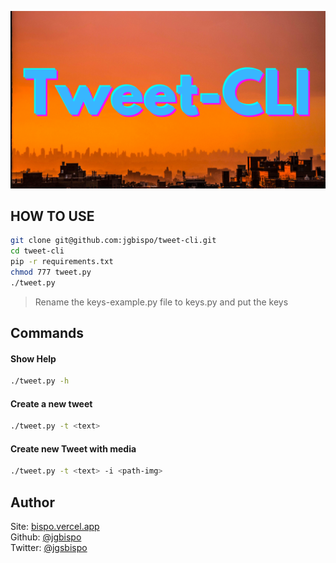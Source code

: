 ![image](./Tweet-CLI.png)

## HOW TO USE
```sh
git clone git@github.com:jgbispo/tweet-cli.git
cd tweet-cli
pip -r requirements.txt
chmod 777 tweet.py
./tweet.py
```
> Rename the keys-example.py file to keys.py and put the keys 

## Commands

#### Show Help
```sh
./tweet.py -h
```

#### Create a new tweet
```sh
./tweet.py -t <text> 
```

#### Create new Tweet with media
```sh
./tweet.py -t <text> -i <path-img>
```

## Author
Site: [bispo.vercel.app](https://bispo.vercel.app/)
<br> Github: [@jgbispo](https://github.com/jgbispo)
<br> Twitter: [@jgsbispo](https://twitter.com/jgsbispo)
